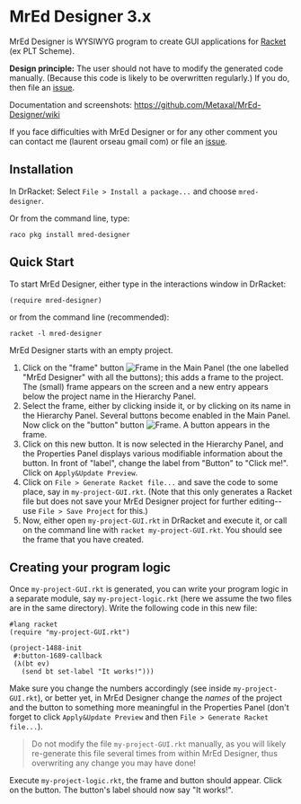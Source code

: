 # MrEd Designer 3.x

MrEd Designer is WYSIWYG program to create GUI applications for [Racket](http://www.racket-lang.org/) (ex PLT Scheme).

**Design principle:** The user should not have to modify the generated code manually. (Because this code is likely to be overwritten regularly.) If you do, then file an [issue](https://github.com/Metaxal/MrEd-Designer/issues).

Documentation and screenshots: https://github.com/Metaxal/MrEd-Designer/wiki

If you face difficulties with MrEd Designer or for any other comment you can contact me (laurent orseau gmail com) or file an [issue](https://github.com/Metaxal/MrEd-Designer/issues).

## Installation

In DrRacket: Select `File > Install a package...` and choose `mred-designer`.

Or from the command line, type:
```shell
raco pkg install mred-designer
```

## Quick Start

To start MrEd Designer, either type in the interactions window in DrRacket:
```racket
(require mred-designer)
```
or from the command line (recommended):
```shell
racket -l mred-designer
```

MrEd Designer starts with an empty project.

1. Click on the "frame" button ![Frame](https://raw.githubusercontent.com/Metaxal/MrEd-Designer/master/mred-designer/widgets/frame/icons/24x24.png) in the Main Panel (the one labelled "MrEd Designer" with all the buttons); this adds a frame to the project. The (small) frame appears on the screen and a new entry appears below the project name in the Hierarchy Panel.
2. Select the frame, either by clicking inside it, or by clicking on its name in the Hierarchy Panel. Several buttons become enabled in the Main Panel. Now click on the "button" button ![Frame](https://raw.githubusercontent.com/Metaxal/MrEd-Designer/master/mred-designer/widgets/button/icons/24x24.png). A button appears in the frame.
3. Click on this new button. It is now selected in the Hierarchy Panel, and the Properties Panel displays various modifiable information about the button. In front of "label", change the label from "Button" to "Click me!". Click on `Apply&Update Preview`.
4. Click on `File > Generate Racket file...` and save the code to some place, say in `my-project-GUI.rkt`. (Note that this only generates a Racket file but does not save your MrEd Designer project for further editing--use `File > Save Project` for this.) 
5. Now, either open `my-project-GUI.rkt` in DrRacket and execute it, or call on the command line with `racket my-project-GUI.rkt`. You should see the frame that you have created.

## Creating your program logic

Once `my-project-GUI.rkt` is generated, you can write your program logic in a separate module, say `my-project-logic.rkt` (here we assume the two files are in the same directory).
Write the following code in this new file:
```racket
#lang racket
(require "my-project-GUI.rkt")

(project-1488-init
 #:button-1689-callback
 (λ(bt ev)
   (send bt set-label "It works!")))
```
Make sure you change the numbers accordingly (see inside `my-project-GUI.rkt`), or better yet, in MrEd Designer change the *names* of the project and the button to something more meaningful in the Properties Panel (don't forget to click `Apply&Update Preview` and then `File > Generate Racket file...`).

> Do not modify the file `my-project-GUI.rkt` manually, as you will likely re-generate this file several times from within MrEd Designer, thus overwriting any change you may have done!

Execute `my-project-logic.rkt`, the frame and button should appear. Click on the button. The button's label should now say "It works!".


